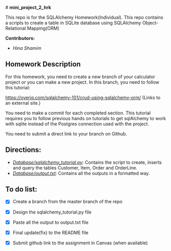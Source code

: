 ﻿﻿﻿﻿﻿# **mini_project_2_hrk**This repo is for the SQLAlchemy Homework(Individual). This repo contains a scripts to create a table in SQLite database using SQLAlchemy Object-Relational Mapping(ORM)**Contributors:**- *Hina Shamim*## Homework DescriptionFor this homework, you need to create a new branch of your calculator project or you can make a new project. In this branch, you need to follow this tutorial:https://overiq.com/sqlalchemy-101/crud-using-sqlalchemy-orm/ (Links to an external site.)You need to make a commit for each completed section.  This tutorial requires you to follow previous hands on tutorials to get sqlAlchemy to work with sqlite instead of the Postgres connection used with the project.  You need to submit a direct link to your branch on Github.## Directions:- *[Database/sqlalchemy_tutorial.py]("sqlalchemy_tutorial.py"):* Contains the script to create, inserts and query the tables Customer, Item, Order and OrderLine. - *[Database/output.txt](outputs.txt"outputs.txt"):* Contains all the outputs in a formatted way.## To do list:- [x] Create a branch from the master branch of the repo- [x] Design the sqlalchemy_tutorial.py file- [x]  Paste all the output to output.txt file- [x] Final update(fix) to the README file- [x] Submit github link to the assignment in Canvas (when available)